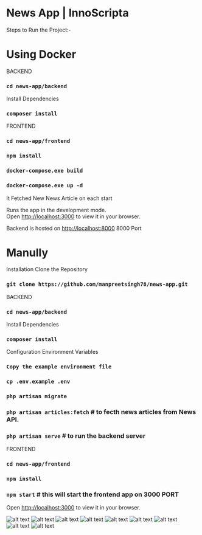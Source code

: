 # News App | InnoScripta

Steps to Run the Project:- 

# Using Docker

BACKEND
### `cd news-app/backend`

Install Dependencies
### `composer install`

FRONTEND
### `cd news-app/frontend`

### `npm install`

### `docker-compose.exe build`

### `docker-compose.exe up -d`

It Fetched New News Article on each start

Runs the app in the development mode.\
Open [http://localhost:3000](http://localhost:3000) to view it in your browser.

Backend is hosted on [http://localhost:8000](http://localhost:8000) 
8000 Port


# Manully


Installation
Clone the Repository

### `git clone https://github.com/manpreetsingh78/news-app.git`
BACKEND
### `cd news-app/backend`

Install Dependencies
### `composer install`

Configuration
Environment Variables

### `Copy the example environment file `

### `cp .env.example .env`

### `php artisan migrate`

### `php artisan articles:fetch` # to fecth news articles from News API.

### `php artisan serve` # to run the backend server

FRONTEND
### `cd news-app/frontend`

### `npm install`

### `npm start` # this will start the frontend app on 3000 PORT

Open [http://localhost:3000](http://localhost:3000) to view it in your browser.


![alt text](images/image.png)
![alt text](images/image-1.png)
![alt text](images/image-2.png)
![alt text](images/image-3.png)
![alt text](images/image-4.png)
![alt text](images/image-5.png)
![alt text](images/image-6.png)
![alt text](images/image-7.png)
![alt text](images/image-8.png)
